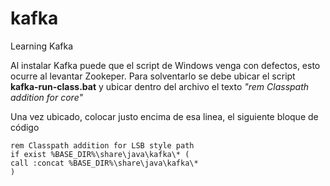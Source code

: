 # kafka
Learning Kafka

Al instalar Kafka puede que el script de Windows venga con defectos, esto ocurre al levantar Zookeper. Para solventarlo se debe ubicar el script **kafka-run-class.bat** y ubicar dentro del archivo el texto *"rem Classpath addition for core"*

Una vez ubicado, colocar justo encima de esa linea, el siguiente bloque de código

```
rem Classpath addition for LSB style path
if exist %BASE_DIR%\share\java\kafka\* (
call :concat %BASE_DIR%\share\java\kafka\*
)
```
